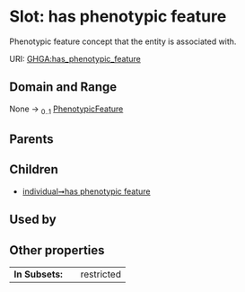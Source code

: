 
# Slot: has phenotypic feature


Phenotypic feature concept that the entity is associated with.

URI: [GHGA:has_phenotypic_feature](https://w3id.org/GHGA/has_phenotypic_feature)


## Domain and Range

None &#8594;  <sub>0..1</sub> [PhenotypicFeature](PhenotypicFeature.md)

## Parents


## Children

 *  [individual➞has phenotypic feature](individual_has_phenotypic_feature.md)

## Used by


## Other properties

|  |  |  |
| --- | --- | --- |
| **In Subsets:** | | restricted |


